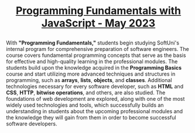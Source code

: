 # <p align="center"><a href="https://softuni.bg/trainings/3608/programming-fundamentals-with-javascript-May-2022"> Programming Fundamentals with JavaScript - May 2023 <a/><p>
With **"Programming Fundamentals,"** students begin studying SoftUni's internal program for comprehensive preparation of software engineers.
The course covers fundamental programming concepts that serve as the basis for effective and high-quality learning in the professional modules.
The students build upon the knowledge acquired in the **Programming Basics** course and start utilizing more advanced techniques and structures in programming, such as **arrays**, **lists**, **objects**, and **classes**.
Additional technologies necessary for every software developer, such as **HTML** and **CSS**, **HTTP**, **bitwise operations**, and others, are also studied. 
The foundations of web development are explored, along with one of the most widely used technologies and tools, which successfully builds an understanding in students about the upcoming professional modules and the knowledge they will gain from them in order to become successful software developers.

